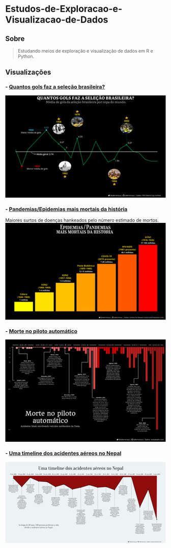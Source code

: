 # Estudos-de-Exploracao-e-Visualizacao-de-Dados

## Sobre
> Estudando meios de exploração e visualização de dados em R e Python.

## Visualizações

  ### - **[Quantos gols faz a seleção brasileira?](Brasil-WorldCup)**
  ![Screenshot](Brasil-WorldCup/Brasil-WorldCup.png)
  
  ### - **[Pandemias/Epidemias mais mortais da história](Major-Disease-Outbreaks)**
  Maiores surtos de doenças hankeados pelo número estimado de mortos.
  ![Screenshot](Major-Disease-Outbreaks/Major-Disease-Outbreaks.png)

  ### - **[Morte no piloto automático](Tesla-Deaths)**
  ![Screenshot](Tesla-Deaths/Tesla-Deaths.png)
  
  ### - **[Uma timeline dos acidentes aéreos no Nepal](Nepal-Plane-Crashes)**
  ![Screenshot](Nepal-Plane-Crashes/Nepal-Airplane-Crashes.png)

